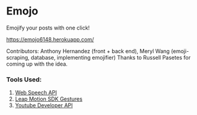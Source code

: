 # Emojo


Emojify your posts with one click!


https://emojo6148.herokuapp.com/ 


Contributors: Anthony Hernandez (front + back end), Meryl Wang (emoji-scraping, database, implementing emojifier)
Thanks to Russell Pasetes for coming up with the idea. 


### Tools Used: 
1. [Web Speech API](https://developers.google.com/web/updates/2013/01/Voice-Driven-Web-Apps-Introduction-to-the-Web-Speech-API)  
2. [Leap Motion SDK Gestures](https://developer-archive.leapmotion.com/documentation/v2/csharp/devguide/Leap_Gestures.html)  
3. [Youtube Developer API](https://developers.google.com/youtube/v3/)  
    

